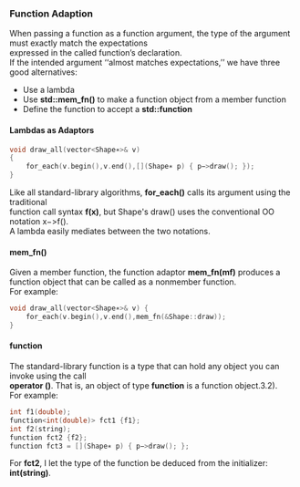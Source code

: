 ### Function Adaption

When passing a function as a function argument, the type of the argument must exactly match the expectations \
expressed in the called function’s declaration. \
If the intended argument ‘‘almost matches expectations,’’ we have three good alternatives:
* Use a lambda 
* Use **std::mem_fn()** to make a function object from a member function 
* Define the function to accept a **std::function**

#### Lambdas as Adaptors
```cpp
void draw_all(vector<Shape∗>& v) 
{
	for_each(v.begin(),v.end(),[](Shape∗ p) { p−>draw(); }); 
}
```
Like all standard-library algorithms, **for_each()** calls its argument using the traditional \
function call syntax **f(x)**, but Shape's draw() uses the conventional OO notation x−>f(). \
A lambda easily mediates between the two notations.

#### mem_fn()
Given a member function, the function adaptor **mem_fn(mf)** produces a function object that can be called as a nonmember function. \
For example:
```cpp	
void draw_all(vector<Shape∗>& v) {
	for_each(v.begin(),v.end(),mem_fn(&Shape::draw)); 
}
```

#### function
The standard-library function is a type that can hold any object you can invoke using the call \
**operator ()**. That is, an object of type **function** is a function object.3.2). \
For example: 
```cpp
int f1(double);
function<int(double)> fct1 {f1};
int f2(string); 
function fct2 {f2};
function fct3 = [](Shape∗ p) { p−>draw(); };
```
For **fct2**, I let the type of the function be deduced from the initializer: **int(string)**.